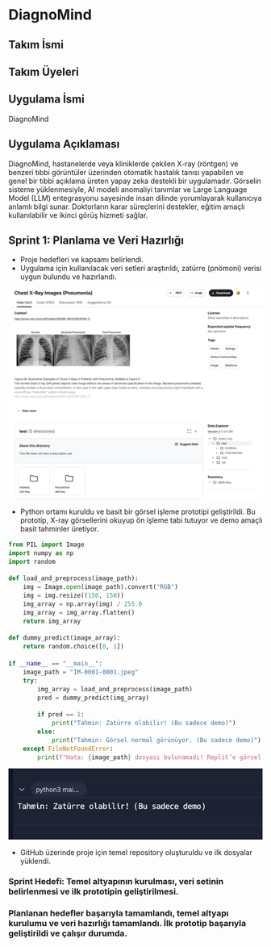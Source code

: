 # DiagnoMind

## Takım İsmi

## Takım Üyeleri

## Uygulama İsmi

DiagnoMind

## Uygulama Açıklaması

DiagnoMind, hastanelerde veya kliniklerde çekilen X-ray (röntgen) ve benzeri tıbbi görüntüler üzerinden otomatik hastalık tanısı yapabilen ve genel bir tıbbi açıklama üreten yapay zeka destekli bir uygulamadır. Görselin sisteme yüklenmesiyle, AI modeli anomaliyi tanımlar ve Large Language Model (LLM) entegrasyonu sayesinde insan dilinde yorumlayarak kullanıcıya anlamlı bilgi sunar. Doktorların karar süreçlerini destekler, eğitim amaçlı kullanılabilir ve ikinci görüş hizmeti sağlar.

## Sprint 1: Planlama ve Veri Hazırlığı

- Proje hedefleri ve kapsamı belirlendi.
- Uygulama için kullanılacak veri setleri araştırıldı, zatürre (pnömoni) verisi uygun bulundu ve hazırlandı.

![](img/kaggle-chest-xray-pneumonia-screen.png)

- Python ortamı kuruldu ve basit bir görsel işleme prototipi geliştirildi. Bu prototip, X-ray görsellerini okuyup ön işleme tabi tutuyor ve demo amaçlı basit tahminler üretiyor.

``` python
from PIL import Image
import numpy as np
import random

def load_and_preprocess(image_path):
    img = Image.open(image_path).convert("RGB")
    img = img.resize((150, 150))
    img_array = np.array(img) / 255.0
    img_array = img_array.flatten()
    return img_array

def dummy_predict(image_array):
    return random.choice([0, 1])

if __name__ == "__main__":
    image_path = "IM-0001-0001.jpeg"  
    try:
        img_array = load_and_preprocess(image_path)
        pred = dummy_predict(img_array)

        if pred == 1:
            print("Tahmin: Zatürre olabilir! (Bu sadece demo)")
        else:
            print("Tahmin: Görsel normal görünüyor. (Bu sadece demo)")
    except FileNotFoundError:
        print(f"Hata: {image_path} dosyası bulunamadı! Replit’e görsel yükle.")
```

![](img/sprint-1-demo.png)

- GitHub üzerinde proje için temel repository oluşturuldu ve ilk dosyalar yüklendi.

### Sprint Hedefi: Temel altyapının kurulması, veri setinin belirlenmesi ve ilk prototipin geliştirilmesi.

### Planlanan hedefler başarıyla tamamlandı, temel altyapı kurulumu ve veri hazırlığı tamamlandı. İlk prototip başarıyla geliştirildi ve çalışır durumda.
